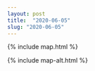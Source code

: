 ```yaml
---
layout: post
title:  "2020-06-05"
slug: "2020-06-05"
---
```

{% include map.html %}

{% include map-alt.html %}
